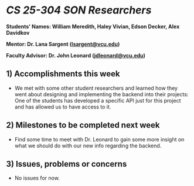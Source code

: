 # *CS 25-304 SON Researchers*

**Students' Names: William Meredith, Haley Vivian, Edson Decker, Alex Davidkov**

**Mentor: Dr. Lana Sargent (lsargent@vcu.edu)**

**Faculty Advisor: Dr. John Leonard (jdleonard@vcu.edu)**

## 1) Accomplishments this week ##
   - We met with some other student researchers and learned how they went about designing and implementing the backend into their projects: One of the students has developed a specific API just for this project and has allowed us to have access to it.

## 2) Milestones to be completed next week ##
  - Find some time to meet with Dr. Leonard to gain some more insight on what we should do with our new info regarding the backend.

## 3) Issues, problems or concerns ##
   - No issues for now.


